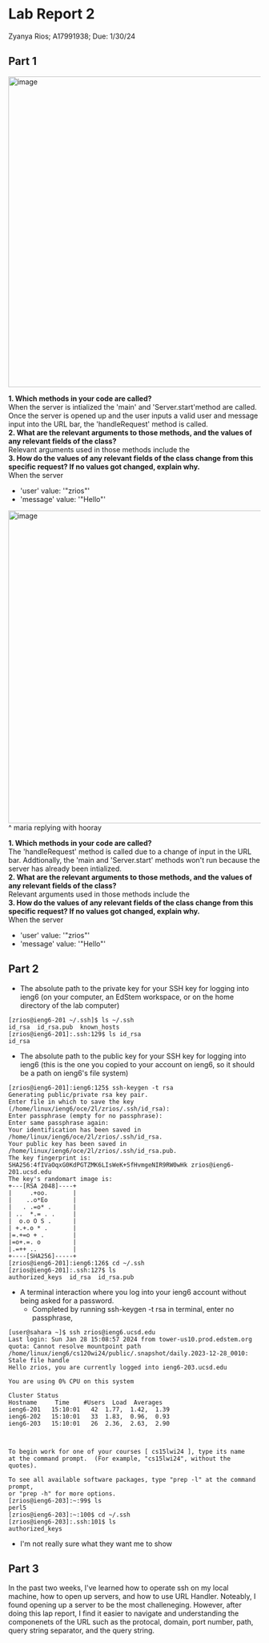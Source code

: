 
# Lab Report 2
Zyanya Rios; A17991938; Due: 1/30/24

## Part 1
<img width="620" alt="image" src="https://github.com/ZyanyaRios/cse15l-lab-reports/assets/105988785/bb34b0ab-0460-4abc-8957-831491cc812c">

**1. Which methods in your code are called?** <br>
When the server is intialized the 'main' and 'Server.start'method are called. Once the server is opened up and the user inputs a valid user and message input into the URL bar, the 'handleRequest' method is called.<br>
**2. What are the relevant arguments to those methods, and the values of any relevant fields of the class?** <br>
Relevant arguments used in those methods include the <br>
**3. How do the values of any relevant fields of the class change from this specific request? If no values got changed, explain why.** <br> 
When the server <br>
   * 'user' value: '"zrios"'
   * 'message' value: '"Hello"'

<img width="624" alt="image" src="https://github.com/ZyanyaRios/cse15l-lab-reports/assets/105988785/8fdb0306-0936-405e-b853-b1fbf7fdf451">
^ maria replying with hooray

**1. Which methods in your code are called?** <br>
The 'handleRequest' method is called due to a change of input in the URL bar. Addtionally, the 'main and 'Server.start' methods won't run because the server has already been intialized. <br>
**2. What are the relevant arguments to those methods, and the values of any relevant fields of the class?** <br>
Relevant arguments used in those methods include the <br>
**3. How do the values of any relevant fields of the class change from this specific request? If no values got changed, explain why.** <br> 
When the server <br>
   * 'user' value: '"zrios"'
   * 'message' value: '"Hello"'

## Part 2
*  The absolute path to the private key for your SSH key for logging into ieng6 (on your computer, an EdStem workspace, or on the home directory of the lab computer)
```
[zrios@ieng6-201 ~/.ssh]$ ls ~/.ssh
id_rsa  id_rsa.pub  known_hosts
[zrios@ieng6-201]:.ssh:129$ ls id_rsa
id_rsa
```
* The absolute path to the public key for your SSH key for logging into ieng6 (this is the one you copied to your account on ieng6, so it should be a path on ieng6's file system)
```
[zrios@ieng6-201]:ieng6:125$ ssh-keygen -t rsa
Generating public/private rsa key pair.
Enter file in which to save the key (/home/linux/ieng6/oce/2l/zrios/.ssh/id_rsa): 
Enter passphrase (empty for no passphrase): 
Enter same passphrase again: 
Your identification has been saved in /home/linux/ieng6/oce/2l/zrios/.ssh/id_rsa.
Your public key has been saved in /home/linux/ieng6/oce/2l/zrios/.ssh/id_rsa.pub.
The key fingerprint is:
SHA256:4fIVaOqxG0KdPGTZMK6LIsWeK+SfHvmgeNIR9RW0wHk zrios@ieng6-201.ucsd.edu
The key's randomart image is:
+---[RSA 2048]----+
|     .+oo.       |
|    ..o*Eo       |
|   . .=o* .      |
| ..  *.= . .     |
|  o.o O S .      |
| +.+.o * .       |
|=.+=o + .        |
|=o+.=. o         |
|.=++ ..          |
+----[SHA256]-----+
[zrios@ieng6-201]:ieng6:126$ cd ~/.ssh
[zrios@ieng6-201]:.ssh:127$ ls
authorized_keys  id_rsa  id_rsa.pub
```  
* A terminal interaction where you log into your ieng6 account without being asked for a password.
  * Completed by running ssh-keygen -t rsa in terminal, enter no passphrase,  
```
[user@sahara ~]$ ssh zrios@ieng6.ucsd.edu
Last login: Sun Jan 28 15:08:57 2024 from tower-us10.prod.edstem.org
quota: Cannot resolve mountpoint path /home/linux/ieng6/cs120wi24/public/.snapshot/daily.2023-12-28_0010: Stale file handle
Hello zrios, you are currently logged into ieng6-203.ucsd.edu

You are using 0% CPU on this system

Cluster Status 
Hostname     Time    #Users  Load  Averages  
ieng6-201   15:10:01   42  1.77,  1.42,  1.39
ieng6-202   15:10:01   33  1.83,  0.96,  0.93
ieng6-203   15:10:01   26  2.36,  2.63,  2.90

 

To begin work for one of your courses [ cs15lwi24 ], type its name 
at the command prompt.  (For example, "cs15lwi24", without the quotes).

To see all available software packages, type "prep -l" at the command prompt,
or "prep -h" for more options.
[zrios@ieng6-203]:~:99$ ls
perl5
[zrios@ieng6-203]:~:100$ cd ~/.ssh
[zrios@ieng6-203]:.ssh:101$ ls
authorized_keys
```
- I'm not really sure what they want me to show 

## Part 3
In the past two weeks, I've learned how to operate ssh on my local machine, how to open up servers, and how to use URL Handler. Noteably, I found opening up a server to be the most challeneging. However, after doing this lap report, I find it easier to navigate and understanding the componenets of the URL such as the protocal, domain, port number, path, query string separator, and the query string.


